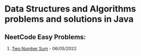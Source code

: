 # Data Structures and Algorithms problems and solutions in Java

## NeetCode Easy Problems:

1. [Two Number Sum](./TwoSum.md) - 06/05/2022
